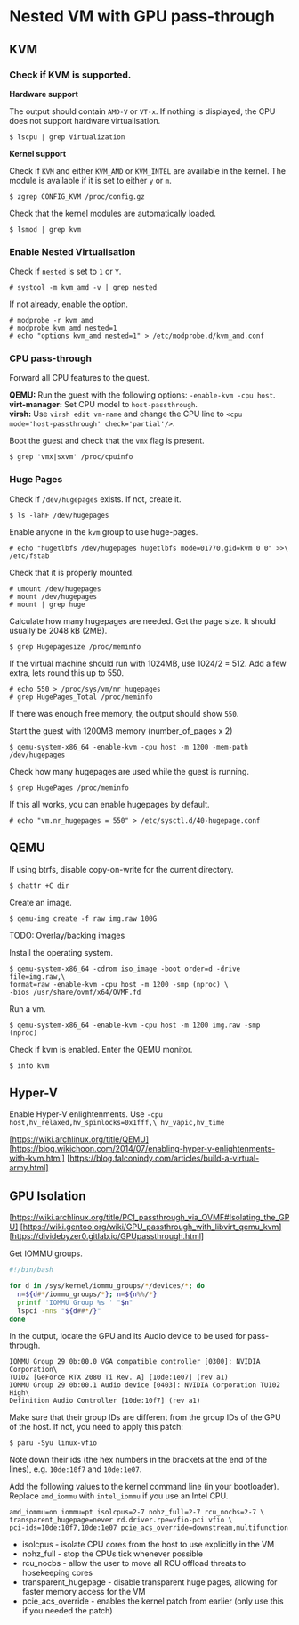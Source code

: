 # Nested VM with GPU pass-through

## KVM

### Check if KVM is supported.

**Hardware support**

The output should contain `AMD-V` or `VT-x`. If nothing is displayed, the CPU
does not support hardware virtualisation.

    $ lscpu | grep Virtualization

**Kernel support**

Check if `KVM` and either `KVM_AMD` or `KVM_INTEL` are available in the kernel.
The module is available if it is set to either `y` or `m`.

    $ zgrep CONFIG_KVM /proc/config.gz

Check that the kernel modules are automatically loaded.

    $ lsmod | grep kvm

### Enable Nested Virtualisation

Check if `nested` is set to `1` or `Y`.

    # systool -m kvm_amd -v | grep nested

If not already, enable the option.

    # modprobe -r kvm_amd
    # modprobe kvm_amd nested=1
    # echo "options kvm_amd nested=1" > /etc/modprobe.d/kvm_amd.conf

### CPU pass-through

Forward all CPU features to the guest.

**QEMU:** Run the guest with the following options: `-enable-kvm -cpu host`.\
**virt-manager:** Set CPU model to `host-passthrough`.\
**virsh:** Use `virsh edit vm-name` and change the CPU line to `<cpu
mode='host-passthrough' check='partial'/>`.

Boot the guest and check that the `vmx` flag is present.

    $ grep 'vmx|sxvm' /proc/cpuinfo

### Huge Pages

Check if `/dev/hugepages` exists. If not, create it.

    $ ls -lahF /dev/hugepages

Enable anyone in the `kvm` group to use huge-pages.

    # echo "hugetlbfs /dev/hugepages hugetlbfs mode=01770,gid=kvm 0 0" >>\
    /etc/fstab

Check that it is properly mounted.

    # umount /dev/hugepages
    # mount /dev/hugepages
    # mount | grep huge

Calculate how many hugepages are needed. Get the page size. It should usually
be 2048 kB (2MB).

    $ grep Hugepagesize /proc/meminfo

If the virtual machine should run with 1024MB, use 1024/2 = 512. Add a few
extra, lets round this up to 550.

    # echo 550 > /proc/sys/vm/nr_hugepages
    # grep HugePages_Total /proc/meminfo  

If there was enough free memory, the output should show `550`.

Start the guest with 1200MB memory (number\_of\_pages x 2)

    $ qemu-system-x86_64 -enable-kvm -cpu host -m 1200 -mem-path /dev/hugepages

Check how many hugepages are used while the guest is running.

    $ grep HugePages /proc/meminfo

If this all works, you can enable hugepages by default.

    # echo "vm.nr_hugepages = 550" > /etc/sysctl.d/40-hugepage.conf

## QEMU

If using btrfs, disable copy-on-write for the current directory.

    $ chattr +C dir

Create an image.

    $ qemu-img create -f raw img.raw 100G

TODO: Overlay/backing images

Install the operating system.

    $ qemu-system-x86_64 -cdrom iso_image -boot order=d -drive file=img.raw,\
    format=raw -enable-kvm -cpu host -m 1200 -smp (nproc) \
    -bios /usr/share/ovmf/x64/OVMF.fd

Run a vm.

    $ qemu-system-x86_64 -enable-kvm -cpu host -m 1200 img.raw -smp (nproc)

Check if kvm is enabled. Enter the QEMU monitor.

    $ info kvm

## Hyper-V

Enable Hyper-V enlightenments. Use `-cpu host,hv_relaxed,hv_spinlocks=0x1fff,\
hv_vapic,hv_time`

[https://wiki.archlinux.org/title/QEMU]
[https://blog.wikichoon.com/2014/07/enabling-hyper-v-enlightenments-with-kvm.html]
[https://blog.falconindy.com/articles/build-a-virtual-army.html]

## GPU Isolation

[https://wiki.archlinux.org/title/PCI_passthrough_via_OVMF#Isolating_the_GPU]
[https://wiki.gentoo.org/wiki/GPU_passthrough_with_libvirt_qemu_kvm]
[https://dividebyzer0.gitlab.io/GPUpassthrough.html]

Get IOMMU groups.

```bash
#!/bin/bash

for d in /sys/kernel/iommu_groups/*/devices/*; do
  n=${d#*/iommu_groups/*}; n=${n%%/*}
  printf 'IOMMU Group %s ' "$n"
  lspci -nns "${d##*/}"
done
```

In the output, locate the GPU and its Audio device to be used for pass-through.

```
IOMMU Group 29 0b:00.0 VGA compatible controller [0300]: NVIDIA Corporation\
TU102 [GeForce RTX 2080 Ti Rev. A] [10de:1e07] (rev a1)
IOMMU Group 29 0b:00.1 Audio device [0403]: NVIDIA Corporation TU102 High\
Definition Audio Controller [10de:10f7] (rev a1)
```

Make sure that their group IDs are different from the group IDs of the GPU of
the host. If not, you need to apply this patch:

    $ paru -Syu linux-vfio

Note down their ids (the hex numbers in the brackets at the end of the lines),
e.g. `10de:10f7` and `10de:1e07`.

Add the following values to the kernel command line (in your bootloader).
Replace `amd_iommu` with `intel_iommu` if you use an Intel CPU.

```
amd_iommu=on iommu=pt isolcpus=2-7 nohz_full=2-7 rcu_nocbs=2-7 \
transparent_hugepage=never rd.driver.rpe=vfio-pci vfio \
pci-ids=10de:10f7,10de:1e07 pcie_acs_override=downstream,multifunction
```

* isolcpus - isolate CPU cores from the host to use explicitly in the VM
* nohz\_full - stop the CPUs tick whenever possible
* rcu\_nocbs - allow the user to move all RCU offload threats to hosekeeping
  cores
* transparent\_hugepage - disable transparent huge pages, allowing for faster
  memory access for the VM
* pcie\_acs\_override - enables the kernel patch from earlier (only use this if
  you needed the patch)

